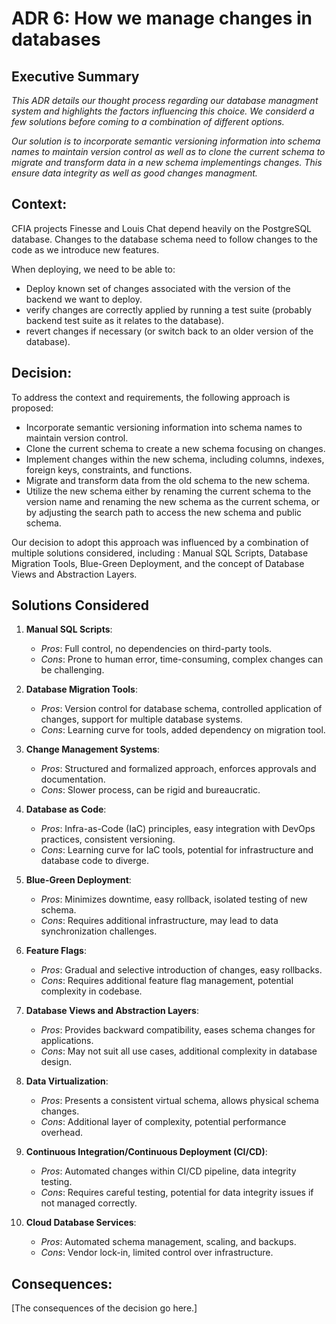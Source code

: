 # ADR 6: How we manage changes in databases

## Executive Summary

*This ADR details our thought process regarding our database managment system and highlights the factors influencing this choice. We considerd a few solutions before coming to a combination of different options.*

*Our solution is to incorporate semantic versioning information into schema names to maintain version control as well as to clone the current schema to migrate and transform data in a new schema implementings changes. This ensure data integrity as well as good changes managment.*

## Context: 
CFIA projects Finesse and Louis Chat depend heavily on the PostgreSQL database. Changes to the database schema need to follow changes to the code as we introduce new features. 

When deploying, we need to be able to:

* Deploy known set of changes associated with the version of the backend we want to deploy.
* verify changes are correctly applied by running a test suite (probably backend test suite as it relates to the database).
* revert changes if necessary (or switch back to an older version of the database).

## Decision:

To address the context and requirements, the following approach is proposed:

- Incorporate semantic versioning information into schema names to maintain version control.
- Clone the current schema to create a new schema focusing on changes.
- Implement changes within the new schema, including columns, indexes, foreign keys, constraints, and functions.
- Migrate and transform data from the old schema to the new schema.
- Utilize the new schema either by renaming the current schema to the version name and renaming the new schema as the current schema, or by adjusting the search path to access the new schema and public schema.

Our decision to adopt this approach was influenced by a combination of multiple solutions considered, including : Manual SQL Scripts, Database Migration Tools, Blue-Green Deployment, and the concept of Database Views and Abstraction Layers.

## Solutions Considered

1. **Manual SQL Scripts**:
   - *Pros*: Full control, no dependencies on third-party tools.
   - *Cons*: Prone to human error, time-consuming, complex changes can be challenging.

2. **Database Migration Tools**:
   - *Pros*: Version control for database schema, controlled application of changes, support for multiple database systems.
   - *Cons*: Learning curve for tools, added dependency on migration tool.

3. **Change Management Systems**:
   - *Pros*: Structured and formalized approach, enforces approvals and documentation.
   - *Cons*: Slower process, can be rigid and bureaucratic.

4. **Database as Code**:
   - *Pros*: Infra-as-Code (IaC) principles, easy integration with DevOps practices, consistent versioning.
   - *Cons*: Learning curve for IaC tools, potential for infrastructure and database code to diverge.

5. **Blue-Green Deployment**:
   - *Pros*: Minimizes downtime, easy rollback, isolated testing of new schema.
   - *Cons*: Requires additional infrastructure, may lead to data synchronization challenges.

6. **Feature Flags**:
   - *Pros*: Gradual and selective introduction of changes, easy rollbacks.
   - *Cons*: Requires additional feature flag management, potential complexity in codebase.

7. **Database Views and Abstraction Layers**:
   - *Pros*: Provides backward compatibility, eases schema changes for applications.
   - *Cons*: May not suit all use cases, additional complexity in database design.

8. **Data Virtualization**:
    - *Pros*: Presents a consistent virtual schema, allows physical schema changes.
    - *Cons*: Additional layer of complexity, potential performance overhead.

9. **Continuous Integration/Continuous Deployment (CI/CD)**:
    - *Pros*: Automated changes within CI/CD pipeline, data integrity testing.
    - *Cons*: Requires careful testing, potential for data integrity issues if not managed correctly.

10. **Cloud Database Services**:
    - *Pros*: Automated schema management, scaling, and backups.
    - *Cons*: Vendor lock-in, limited control over infrastructure.

## Consequences:

[The consequences of the decision go here.]
